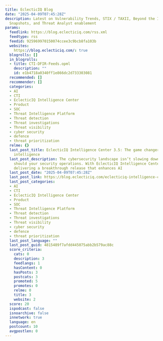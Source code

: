 ```yaml
---
title: EclecticIQ Blog
date: "2025-04-09T07:45:28Z"
description: Latest on Vulnerability Trends, STIX / TAXII, Beyond the IOC, Ransomware
  Snapshots, and Threat Analyst enablement
params:
  feedlink: https://blog.eclecticiq.com/rss.xml
  feedtype: rss
  feedid: 925969970150074ccee3c9bcb8fa103b
  websites:
    https://blog.eclecticiq.com/: true
  blogrolls: []
  in_blogrolls:
  - title: CTI-DFIR-Feeds.opml
    description: ""
    id: e1b4718a0340ff1e866dc2d733303081
  recommended: []
  recommender: []
  categories:
  - AI
  - CTI
  - EclecticIQ Intelligence Center
  - Product
  - SOC
  - Threat Intelligence Platform
  - Threat detection
  - Threat investigations
  - Threat visibility
  - cyber security
  - defence
  - threat prioritization
  relme: {}
  last_post_title: EclecticIQ Intelligence Center 3.5: The game changer in threat
    intelligence
  last_post_description: The cybersecurity landscape isn’t slowing down, and neither
    should your security operations. With EclecticIQ Intelligence Center 3.5, we’re
    delivering a breakthrough release that enhances AI
  last_post_date: "2025-04-09T07:45:28Z"
  last_post_link: https://blog.eclecticiq.com/eclecticiq-intelligence-center-3.5-smarter-and-faster-decisions
  last_post_categories:
  - AI
  - CTI
  - EclecticIQ Intelligence Center
  - Product
  - SOC
  - Threat Intelligence Platform
  - Threat detection
  - Threat investigations
  - Threat visibility
  - cyber security
  - defence
  - threat prioritization
  last_post_language: ""
  last_post_guid: 4815489f7afdd445075abb2b579ac88c
  score_criteria:
    cats: 0
    description: 3
    feedlangs: 1
    hasContent: 0
    hasPosts: 3
    postcats: 3
    promoted: 5
    promotes: 0
    relme: 0
    title: 3
    website: 2
  score: 20
  ispodcast: false
  isnoarchive: false
  innetwork: true
  language: en
  postcount: 10
  avgpostlen: 0
---
```

